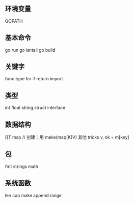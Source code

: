 
## 环境变量
GOPATH

## 基本命令
go run
go isntall
go build

## 关键字
func
type
for
if
return
import

## 类型
int
float
string
struct
interface

## 数据结构
[]T
map     // 创建：用 make(map[K]V) 其他 tricks     v, ok = m[key]

## 包
fmt
strings
math

## 系统函数
len
cap
make
append
range
